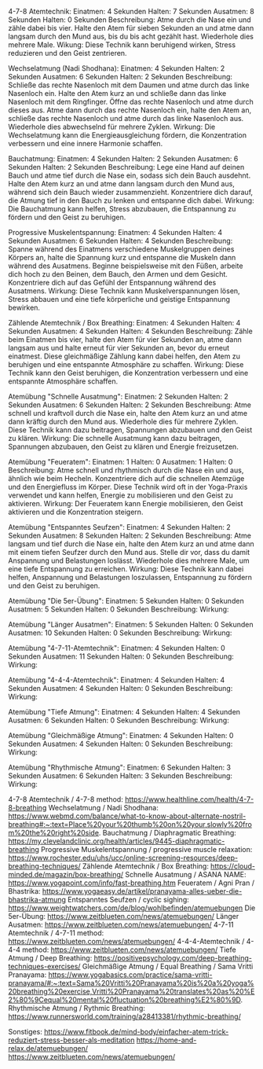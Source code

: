 4-7-8 Atemtechnik:
Einatmen: 4 Sekunden
Halten: 7 Sekunden
Ausatmen: 8 Sekunden
Halten: 0 Sekunden
Beschreibung: Atme durch die Nase ein und zähle dabei bis vier. Halte den Atem für sieben Sekunden an und atme dann langsam durch den Mund aus, bis du bis acht gezählt hast. Wiederhole dies mehrere Male.
Wikung: Diese Technik kann beruhigend wirken, Stress reduzieren und den Geist zentrieren.

Wechselatmung (Nadi Shodhana):
Einatmen: 4 Sekunden
Halten: 2 Sekunden
Ausatmen: 6 Sekunden
Halten: 2 Sekunden
Beschreibung: Schließe das rechte Nasenloch mit dem Daumen und atme durch das linke Nasenloch ein. Halte den Atem kurz an und schließe dann das linke Nasenloch mit dem Ringfinger. Öffne das rechte Nasenloch und atme durch dieses aus. Atme dann durch das rechte Nasenloch ein, halte den Atem an, schließe das rechte Nasenloch und atme durch das linke Nasenloch aus. Wiederhole dies abwechselnd für mehrere Zyklen.
Wirkung: Die Wechselatmung kann die Energieausgleichung fördern, die Konzentration verbessern und eine innere Harmonie schaffen.

Bauchatmung:
Einatmen: 4 Sekunden
Halten: 2 Sekunden
Ausatmen: 6 Sekunden
Halten: 2 Sekunden
Beschreibung: Lege eine Hand auf deinen Bauch und atme tief durch die Nase ein, sodass sich dein Bauch ausdehnt. Halte den Atem kurz an und atme dann langsam durch den Mund aus, während sich dein Bauch wieder zusammenzieht. Konzentriere dich darauf, die Atmung tief in den Bauch zu lenken und entspanne dich dabei.
Wirkung: Die Bauchatmung kann helfen, Stress abzubauen, die Entspannung zu fördern und den Geist zu beruhigen.

Progressive Muskelentspannung:
Einatmen: 4 Sekunden
Halten: 4 Sekunden
Ausatmen: 6 Sekunden
Halten: 4 Sekunden
Beschreibung: Spanne während des Einatmens verschiedene Muskelgruppen deines Körpers an, halte die Spannung kurz und entspanne die Muskeln dann während des Ausatmens. Beginne beispielsweise mit den Füßen, arbeite dich hoch zu den Beinen, dem Bauch, den Armen und dem Gesicht. Konzentriere dich auf das Gefühl der Entspannung während des Ausatmens.
Wirkung: Diese Technik kann Muskelverspannungen lösen, Stress abbauen und eine tiefe körperliche und geistige Entspannung bewirken.

Zählende Atemtechnik / Box Breathing:
Einatmen: 4 Sekunden
Halten: 4 Sekunden
Ausatmen: 4 Sekunden
Halten: 4 Sekunden
Beschreibung: Zähle beim Einatmen bis vier, halte den Atem für vier Sekunden an, atme dann langsam aus und halte erneut für vier Sekunden an, bevor du erneut einatmest. Diese gleichmäßige Zählung kann dabei helfen, den Atem zu beruhigen und eine entspannte Atmosphäre zu schaffen.
Wirkung: Diese Technik kann den Geist beruhigen, die Konzentration verbessern und eine entspannte Atmosphäre schaffen.

Atemübung "Schnelle Ausatmung":
Einatmen: 2 Sekunden
Halten: 2 Sekunden
Ausatmen: 6 Sekunden
Halten: 2 Sekunden
Beschreibung: Atme schnell und kraftvoll durch die Nase ein, halte den Atem kurz an und atme dann kräftig durch den Mund aus. Wiederhole dies für mehrere Zyklen. Diese Technik kann dazu beitragen, Spannungen abzubauen und den Geist zu klären.
Wirkung: Die schnelle Ausatmung kann dazu beitragen, Spannungen abzubauen, den Geist zu klären und Energie freizusetzen.

Atemübung "Feueratem":
Einatmen: 1
Halten: 0
Ausatmen: 1
Halten: 0
Beschreibung: Atme schnell und rhythmisch durch die Nase ein und aus, ähnlich wie beim Hecheln. Konzentriere dich auf die schnellen Atemzüge und den Energiefluss im Körper. Diese Technik wird oft in der Yoga-Praxis verwendet und kann helfen, Energie zu mobilisieren und den Geist zu aktivieren.
Wirkung: Der Feueratem kann Energie mobilisieren, den Geist aktivieren und die Konzentration steigern.

Atemübung "Entspanntes Seufzen":
Einatmen: 4 Sekunden
Halten: 2 Sekunden
Ausatmen: 8 Sekunden
Halten: 2 Sekunden
Beschreibung: Atme langsam und tief durch die Nase ein, halte den Atem kurz an und atme dann mit einem tiefen Seufzer durch den Mund aus. Stelle dir vor, dass du damit Anspannung und Belastungen loslässt. Wiederhole dies mehrere Male, um eine tiefe Entspannung zu erreichen.
Wirkung: Diese Technik kann dabei helfen, Anspannung und Belastungen loszulassen, Entspannung zu fördern und den Geist zu beruhigen.

Atemübung "Die 5er-Übung":
Einatmen: 5 Sekunden
Halten: 0 Sekunden
Ausatmen: 5 Sekunden
Halten: 0 Sekunden
Beschreibung:
Wirkung:

Atemübung "Länger Ausatmen":
Einatmen: 5 Sekunden
Halten: 0 Sekunden
Ausatmen: 10 Sekunden
Halten: 0 Sekunden
Beschreibung:
Wirkung:

Atemübung "4-7-11-Atemtechnik":
Einatmen: 4 Sekunden
Halten: 0 Sekunden
Ausatmen: 11 Sekunden
Halten: 0 Sekunden
Beschreibung:
Wirkung:

Atemübung "4-4-4-Atemtechnik":
Einatmen: 4 Sekunden
Halten: 4 Sekunden
Ausatmen: 4 Sekunden
Halten: 0 Sekunden
Beschreibung:
Wirkung:

Atemübung "Tiefe Atmung":
Einatmen: 4 Sekunden
Halten: 4 Sekunden
Ausatmen: 6 Sekunden
Halten: 0 Sekunden
Beschreibung:
Wirkung:

Atemübung "Gleichmäßige Atmung":
Einatmen: 4 Sekunden
Halten: 0 Sekunden
Ausatmen: 4 Sekunden
Halten: 0 Sekunden
Beschreibung:
Wirkung:

Atemübung "Rhythmische Atmung":
Einatmen: 6 Sekunden
Halten: 3 Sekunden
Ausatmen: 6 Sekunden
Halten: 3 Sekunden
Beschreibung:
Wirkung:

4-7-8 Atemtechnik / 4-7-8 method: https://www.healthline.com/health/4-7-8-breathing
Wechselatmung / Nadi Shodhana: https://www.webmd.com/balance/what-to-know-about-alternate-nostril-breathing#:~:text=Place%20your%20thumb%20on%20your,slowly%20from%20the%20right%20side.
Bauchatmung / Diaphragmatic Breathing: https://my.clevelandclinic.org/health/articles/9445-diaphragmatic-breathing
Progressive Muskelentspannung / progressive muscle relaxation: https://www.rochester.edu/uhs/ucc/online-screening-resources/deep-breathing-techniques/
Zählende Atemtechnik / Box Breathing: https://cloud-minded.de/magazin/box-breathing/
Schnelle Ausatmung / ASANA NAME: https://www.yogapoint.com/info/fast-breathing.htm
Feueratem / Agni Pran / Bhastrika: https://www.yogaeasy.de/artikel/pranayama-alles-ueber-die-bhastrika-atmung
Entspanntes Seufzen / cyclic sighing: https://www.weightwatchers.com/de/blog/wohlbefinden/atemuebungen
Die 5er-Übung: https://www.zeitblueten.com/news/atemuebungen/
Länger Ausatmen: https://www.zeitblueten.com/news/atemuebungen/
4-7-11 Atemtechnik / 4-7-11 method: https://www.zeitblueten.com/news/atemuebungen/
4-4-4-Atemtechnik / 4-4-4 method: https://www.zeitblueten.com/news/atemuebungen/
Tiefe Atmung / Deep Breathing: https://positivepsychology.com/deep-breathing-techniques-exercises/
Gleichmäßige Atmung / Equal Breathing / Sama Vritti Pranayama: https://www.yogabasics.com/practice/sama-vritti-pranayama/#:~:text=Sama%20Vritti%20Pranayama%20is%20a%20yoga%20breathing%20exercise,Vritti%20Pranayama%20translates%20as%20%E2%80%9Cequal%20mental%20fluctuation%20breathing%E2%80%9D.
Rhythmische Atmung / Rythmic Breathing: https://www.runnersworld.com/training/a28413381/rhythmic-breathing/

Sonstiges:
https://www.fitbook.de/mind-body/einfacher-atem-trick-reduziert-stress-besser-als-meditation
https://home-and-relax.de/atemuebungen/
https://www.zeitblueten.com/news/atemuebungen/